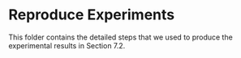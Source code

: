 # Reproduce Experiments

This folder contains the detailed steps that we used to produce the experimental results in Section 7.2.
